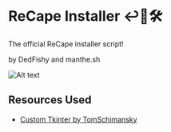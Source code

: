 # ReCape Installer ↩🔹🛠

The official ReCape installer script!



by DedFishy  and  manthe.sh

![Alt text](https://cdn.discordapp.com/attachments/1020961144908824629/1123803349393883293/image.png)



## Resources Used

- [Custom Tkinter by TomSchimansky](https://github.com/TomSchimansky/CustomTkinter)
